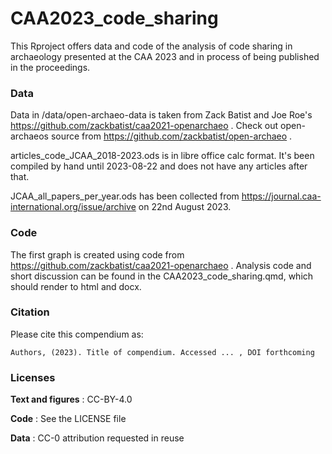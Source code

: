 # CAA2023_code_sharing
This Rproject offers data and code of the analysis of code sharing in archaeology presented at the CAA 2023 and in process of being published in the proceedings.

### Data
Data in /data/open-archaeo-data is taken from Zack Batist and Joe Roe's https://github.com/zackbatist/caa2021-openarchaeo . Check out open-archaeos source from https://github.com/zackbatist/open-archaeo .

articles_code_JCAA_2018-2023.ods is in libre office calc format. It's been compiled by hand until 2023-08-22 and does not have any articles after that.

JCAA_all_papers_per_year.ods has been collected from https://journal.caa-international.org/issue/archive on 22nd August 2023.

### Code
The first graph is created using code from https://github.com/zackbatist/caa2021-openarchaeo .
Analysis code and short discussion can be found in the CAA2023_code_sharing.qmd, which should render to html and docx. 

### Citation

Please cite this compendium as:

    Authors, (2023). Title of compendium. Accessed ... , DOI forthcoming

### Licenses

**Text and figures** : CC-BY-4.0

**Code** : See the LICENSE file

**Data** : CC-0 attribution requested in reuse
